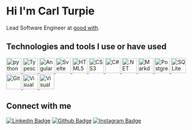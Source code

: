 # Hi I'm Carl Turpie

Lead Software Engineer at [good with](https://goodwith.co/).

## Technologies and tools I use or have used

<a href="https://www.python.org/"> <img src="https://cdn.jsdelivr.net/gh/devicons/devicon@latest/icons/python/python-original.svg" alt="python" width="40" height="40"/> </a>
<a href="https://www.typescriptlang.org/"> <img src="https://cdn.jsdelivr.net/gh/devicons/devicon@latest/icons/typescript/typescript-original.svg" alt="Typescript" width="40" height="40"/> </a>
<a href="https://angular.io/"> <img src="https://cdn.jsdelivr.net/gh/devicons/devicon@latest/icons/angularjs/angularjs-original.svg" alt="Angular" width="40" height="40"/> </a>
<a href="https://svelte.dev/"> <img src="https://cdn.jsdelivr.net/gh/devicons/devicon@latest/icons/svelte/svelte-original.svg" alt="Svelte" width="40" height="40"/> </a>
<a href="https://html.spec.whatwg.org/"> <img src="https://cdn.jsdelivr.net/gh/devicons/devicon@latest/icons/html5/html5-original.svg" alt="HTML5" width="40" height="40"/> </a>
<a href="https://developer.mozilla.org/en-US/docs/Web/CSS"> <img src="https://cdn.jsdelivr.net/gh/devicons/devicon@latest/icons/css3/css3-original.svg" alt="CSS3" width="40" height="40"/> </a>
<a href="https://docs.microsoft.com/en-us/dotnet/csharp/"> <img src="https://cdn.jsdelivr.net/gh/devicons/devicon@latest/icons/csharp/csharp-original.svg" alt="C#" width="40" height="40"/> </a>
<a href="https://dotnet.microsoft.com/"> <img src="https://cdn.jsdelivr.net/gh/devicons/devicon@latest/icons/dotnetcore/dotnetcore-original.svg" alt=".NET" width="40" height="40"/> </a>
<a href="https://www.markdownguide.org/"> <img src="https://cdn.jsdelivr.net/gh/devicons/devicon@latest/icons/markdown/markdown-original.svg" alt="Markdown" width="40" height="40"/> </a>
<a href="https://www.postgresql.org/"> <img src="https://cdn.jsdelivr.net/gh/devicons/devicon@latest/icons/postgresql/postgresql-original.svg" alt="PostgreSQL" width="40" height="40"/> </a>
<a href="https://www.sqlite.org/"> <img src="https://cdn.jsdelivr.net/gh/devicons/devicon@latest/icons/sqlite/sqlite-original.svg" alt="SQLite" width="40" height="40"/> </a>
<a href="https://git-scm.com/"> <img src="https://cdn.jsdelivr.net/gh/devicons/devicon@latest/icons/git/git-original.svg" alt="Git" width="40" height="40"/> </a>
<a href="https://code.visualstudio.com/"> <img src="https://cdn.jsdelivr.net/gh/devicons/devicon@latest/icons/vscode/vscode-original.svg" alt="Visual Studio Code" width="40" height="40"/> </a>
<a href="https://visualstudio.microsoft.com/"> <img src="https://cdn.jsdelivr.net/gh/devicons/devicon@latest/icons/visualstudio/visualstudio-plain.svg" alt="Visual Studio" width="40" height="40"/> </a>

## Connect with me

[![Linkedin Badge](https://img.shields.io/badge/-carlturpie-blue?style=flat-square&logo=Linkedin&logoColor=white&link=https://www.linkedin.com/in/carlturpie/)](https://www.linkedin.com/in/carlturpie/)
[![Github Badge](https://img.shields.io/badge/-CJTurpie-000000?style=flat-square&labelColor=000000&logo=github&logoColor=white&link=https://github.com/CJTurpie)](https://github.com/CJTurpie)
[![Instagram Badge](https://img.shields.io/badge/-@cjturpie-D7008A?style=flat-square&labelColor=D7008A&logo=Instagram&logoColor=white&link=https://www.instagram.com/cjturpie/)](https://www.instagram.com/cjturpie/)
